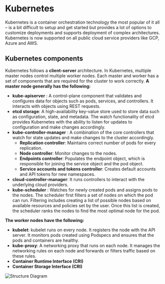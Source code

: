 # Kubernetes
Kubernetes is a container orchestration technology the most popular of it all – is a bit difficult to setup and get started but provides a lot of options to customize deployments and supports deployment of complex architectures. Kubernetes is now supported on all public cloud service providers like GCP, Azure and AWS.
## Kubernetes components
Kubernetes follows a **client-server** architecture. In Kubernetes, multiple master nodes control multiple worker nodes. Each master and worker has a set of components that are required for the cluster to work correctly.
**A master node generally has the following:** 
- **kube-apiserver**  : A control-plane component that validates and configures data for objects such as pods, services, and controllers. It interacts with objects using REST requests.
- **etcd storage**: A high-availability key-value store used to store data such as configuration, state, and metadata. The watch functionality of etcd provides Kubernetes with the ability to listen for updates to configuration and make changes accordingly.
- **kube-controller-manager** : A combination of the core controllers that watch for state updates and make changes to the cluster accordingly. 
	- **Replication controller**: Maintains correct number of pods for every replication. 
	- **Node controller**: Monitor changes to the nodes.
	- **Endpoints controller**: Populates the endpoint object, which is responsible for joining the service object and the pod object.
	- **Service accounts and tokens controller**: Creates default accounts and API tokens for new namespaces.
- **cloud-controller-manager**: It runs controllers to interact with the underlying cloud providers.
- **kube-scheduler** : Watches for newly created pods and assigns pods to the nodes. The scheduler first filters a set of nodes on which the pod can run. Filtering includes creating a list of possible nodes based on available resources and policies set by the user. Once this list is created, the scheduler ranks the nodes to find the most optimal node for the pod.

**The worker nodes have the following:** 
- **kubelet**: kubelet runs on every node. It registers the node with the API server. It monitors pods created using Podspecs and ensures that the pods and containers are healthy.
- **kube-proxy**: A networking proxy that runs on each node. It manages the networking rules on each node and forwards or filters traffic based on these rules.
- **Container Runtime Interface (CRI)** 
- **Container Storage Interface (CRI)**

![**Structure Diagram**](https://lh3.googleusercontent.com/fcma7jkaqVAht_xXrIachkI_hnh6CmOHTNCoMVT1dMEpNcjdEXtPkFCDO2jJQs1-dL4WZhhApKVql_2Waxuq4ag8VDAGd9s1N0WyNL2zEXvsN63vz-hI9Pq7baiKLQcaYV3hTbB8)
